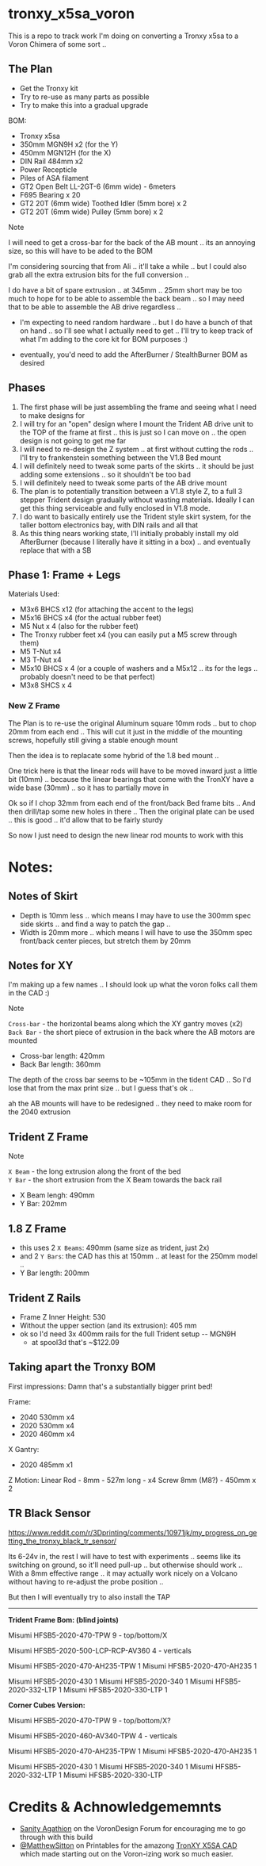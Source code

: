 # tronxy_x5sa_voron

This is a repo to track work I'm doing on converting a Tronxy x5sa to a Voron Chimera of some sort .. 

## The Plan

* Get the Tronxy kit
* Try to re-use as many parts as possible
* Try to make this into a gradual upgrade

BOM:
* Tronxy x5sa
* 350mm MGN9H x2 (for the Y)
* 450mm MGN12H (for the X)
* DIN Rail 484mm x2
* Power Recepticle
* Piles of ASA filament
* GT2 Open Belt LL-2GT-6 (6mm wide) - 6meters
* F695 Bearing x 20
* GT2 20T (6mm wide) Toothed Idler (5mm bore) x 2
* GT2 20T (6mm wide) Pulley (5mm bore) x 2

> [!NOTE]
> I will need to get a cross-bar for the back of the AB mount .. its an annoying size, so this will have to be aded to the BOM
>
> I'm considering sourcing that from Ali .. it'll take a while .. but I could also grab all the extra extrusion bits for the full conversion ..
> 
> I do have a bit of spare extrusion .. at 345mm .. 25mm short may be too much to hope for to be able to assemble the back beam .. so I may need that to be able to assemble the AB drive regardless ..

* I'm expecting to need random hardware .. but I do have a bunch of that on hand .. so I'll see what I actually need to get .. I'll try to keep track of what I'm adding to the core kit for BOM purposes :)

* eventually, you'd need to add the AfterBurner / StealthBurner BOM as desired

## Phases

1. The first phase will be just assembling the frame and seeing what I need to make designs for
2. I will try for an "open" design where I mount the Trident AB drive unit to the TOP of the frame at first .. this is just so I can move on .. the open design is not going to get me far
3. I will need to re-design the Z system .. at first without cutting the rods .. I'll try to frankenstein something between the V1.8 Bed mount
4. I will definitely need to tweak some parts of the skirts .. it should be just adding some extensions .. so it shouldn't be too bad
5. I will definitely need to tweak some parts of the AB drive mount
6. The plan is to potentially transition between a V1.8 style Z, to a full 3 stepper Trident design gradually without wasting materials. Ideally I can get this thing serviceable and fully enclosed in V1.8 mode.
7. I do want to basically entirely use the Trident style skirt system, for the taller bottom electronics bay, with DIN rails and all that
8. As this thing nears working state, I'll initially probably install my old AfterBurner (because I literally have it sitting in a box) .. and eventually replace that with a SB

## Phase 1: Frame + Legs

Materials Used:
* M3x6 BHCS x12 (for attaching the accent to the legs)
* M5x16 BHCS x4 (for the actual rubber feet)
* M5 Nut x 4 (also for the rubber feet)
* The Tronxy rubber feet x4 (you can easily put a M5 screw through them)
* M5 T-Nut x4
* M3 T-Nut x4
* M5x10 BHCS x 4 (or a couple of washers and a M5x12 .. its for the legs .. probably doesn't need to be that perfect)
* M3x8 SHCS x 4

### New Z Frame

The Plan is to re-use the original Aluminum square 10mm rods .. but to chop 20mm from each end .. 
This will cut it just in the middle of the mounting screws, hopefully still giving a stable enough mount

Then the idea is to replacate some hybrid of the 1.8 bed mount .. 

One trick here is that the linear rods will have to be moved inward just a little bit (10mm) .. because the linear bearings that come with the TronXY have a wide base (30mm) .. so it has to partially move in

Ok so if I chop 32mm from each end of the front/back Bed frame bits .. 
And then drill/tap some new holes in there .. 
Then the original plate can be used .. this is good .. it'd allow that to be fairly sturdy

So now I just need to design the new linear rod mounts to work with this

# Notes:

## Notes of Skirt

* Depth is 10mm less .. which means I may have to use the 300mm spec side skirts .. and find a way to patch the gap .. 
* Width is 20mm more .. which means I will have to use the 350mm spec front/back center pieces, but stretch them by 20mm

## Notes for XY

I'm making up a few names .. I should look up what the voron folks call them in the CAD :)

> [!NOTE]
> `Cross-bar` - the horizontal beams along which the XY gantry moves (x2)<br/>
> `Back Bar` - the short piece of extrusion in the back where the AB motors are mounted

* Cross-bar length: 420mm
* Back Bar length: 360mm

The depth of the cross bar seems to be ~105mm in the tident CAD .. So I'd lose that from the max print size .. but I guess that's ok .. 

ah the AB mounts will have to be redesigned .. they need to make room for the 2040 extrusion

## Trident Z Frame

> [!NOTE]
> `X Beam` - the long extrusion along the front of the bed<br/>
> `Y Bar` - the short extrusion from the X Beam towards the back rail

* X Beam lengh: 490mm
* Y Bar: 202mm

## 1.8 Z Frame

* this uses 2 `X Beams`: 490mm (same size as trident, just 2x)
* and 2 `Y Bars`: the CAD has this at 150mm .. at least for the 250mm model .. 
* Y Bar length: 200mm

## Trident Z Rails

* Frame Z Inner Height: 530			
* Without the upper section (and its extrusion): 405 mm
* ok so I'd need 3x 400mm rails for the full Trident setup -- MGN9H
  * at spool3d that's ~$122.09


## Taking apart the Tronxy BOM

First impressions:
Damn that's a substantially bigger print bed!

Frame:
* 2040 530mm x4
* 2020 530mm x4
* 2020 460mm x4

X Gantry:
* 2020 485mm x1

Z Motion:
Linear Rod - 8mm - 527m long - x4
Screw 8mm (M8?) - 450mm x 2

## TR Black Sensor

https://www.reddit.com/r/3Dprinting/comments/10971jk/my_progress_on_getting_the_tronxy_black_tr_sensor/

Its 6-24v in, the rest I will have to test with experiments .. seems like its switching on ground, so it'll need pull-up .. but otherwise should work .. 
With a 8mm effective range .. it may actually work nicely on a Volcano without having to re-adjust the probe position .. 

But then I will eventually try to also install the TAP

---

**Trident Frame Bom: (blind joints)**

Misumi HFSB5-2020-470-TPW	9 - top/bottom/X

Misumi HFSB5-2020-500-LCP-RCP-AV360	4 - verticals

Misumi HFSB5-2020-470-AH235-TPW	1
Misumi HFSB5-2020-470-AH235	1

Misumi HFSB5-2020-430	1
Misumi HFSB5-2020-340	1
Misumi HFSB5-2020-332-LTP	1
Misumi HFSB5-2020-330-LTP	1

**Corner Cubes Version:**

Misumi HFSB5-2020-470-TPW	9 - top/bottom/X?

Misumi HFSB5-2020-460-AV340-TPW	4 - verticals

Misumi HFSB5-2020-470-AH235-TPW	1
Misumi HFSB5-2020-470-AH235	1

Misumi HFSB5-2020-430	1
Misumi HFSB5-2020-340	1
Misumi HFSB5-2020-332-LTP	1
Misumi HFSB5-2020-330-LTP


# Credits & Achnowledgememnts

* [Sanity Agathion](https://forum.vorondesign.com/members/sanity-agathion.13/) on the VoronDesign Forum for encouraging me to go through with this build
* [@MatthewSitton](https://www.printables.com/@MatthewSitton_362947) on Printables for the amazong [TronXY X5SA CAD](https://www.printables.com/model/372048-tronxy-x5sa-full-cad-model) which made starting out on the Voron-izing work so much easier.
